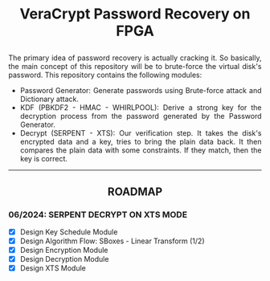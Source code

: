 # <p align="center">VeraCrypt Password Recovery on FPGA</p>

<p align="justify">
The primary idea of password recovery is actually cracking it. So basically, the main concept of this repository will be to brute-force the virtual disk's password. This repository contains the following modules:
</p>

<div align="justify">
<ul>
    <li>Password Generator: Generate passwords using Brute-force attack and Dictionary attack.</li>
    <li>KDF (PBKDF2 - HMAC - WHIRLPOOL): Derive a strong key for the decryption process from the password generated by the Password Generator.</li>
    <li>Decrypt (SERPENT - XTS): Our verification step. It takes the disk's encrypted data and a key, tries to bring the plain data back. It then compares the plain data with some constraints. If they match, then the key is correct.</li>
</ul>
</div>

------
## <p align="center">ROADMAP</p> 


### <p align="left">06/2024: SERPENT DECRYPT ON XTS MODE</p> 
- [x] Design Key Schedule Module
- [x] Design Algorithm Flow: SBoxes - Linear Transform (1/2)
- [x] Design Encryption Module 
- [x] Design Decryption Module
- [x] Design XTS Module 
